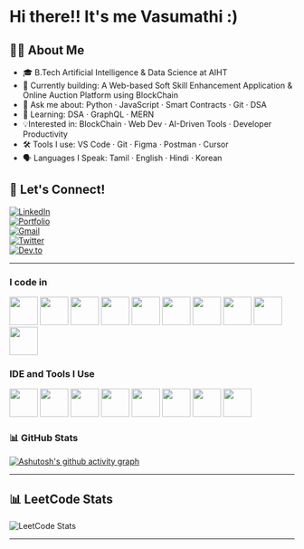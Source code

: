 # Hi there!! It's me Vasumathi :)

## 👨‍💻 About Me
- 🎓 B.Tech Artificial Intelligence & Data Science at AIHT
- 🔭 Currently building: A Web-based Soft Skill Enhancement Application & Online Auction Platform using BlockChain
- 💬 Ask me about: Python · JavaScript · Smart Contracts · Git · DSA  
- 🌱 Learning: DSA · GraphQL · MERN
- 💡Interested in: BlockChain · Web Dev · AI-Driven Tools · Developer Productivity 
- 🛠️ Tools I use: VS Code · Git · Figma · Postman · Cursor
- 🗣️ Languages I Speak: Tamil · English · Hindi · Korean


## 🔗 Let's Connect!

[![LinkedIn](https://img.shields.io/badge/LinkedIn-%230077B5.svg?logo=linkedin&logoColor=white)](www.linkedin.com/in/vasumathi-m)  
[![Portfolio](https://img.shields.io/badge/Portfolio-000?logo=vercel&logoColor=white)](https://vasumathim-portfolio.netlify.app/)  
[![Gmail](https://img.shields.io/badge/Gmail-D14836?logo=gmail&logoColor=white)](mailto:vasumathi726@gmail.com)  
[![Twitter](https://img.shields.io/badge/Twitter-1DA1F2.svg?logo=twitter&logoColor=white)](https://twitter.com/Vasumathi26)  
[![Dev.to](https://img.shields.io/badge/Dev.to-0A0A0A.svg?logo=devdotto&logoColor=white)](https://dev.to/vasumathi_m_26)

---

### I code in
<img height="50" width="50" src="https://img.icons8.com/color/48/000000/python.png" /> 
<img height="50" width="50" src="https://img.icons8.com/color/48/000000/java-coffee-cup-logo.png" /> 
<img height="50" width="50" src="https://img.icons8.com/color/48/000000/html-5.png" /> 
<img height="50" width="50" src="https://img.icons8.com/color/48/000000/css3.png" /> 
 <img height="50" width="50" src="https://img.icons8.com/color/48/000000/bootstrap.png" />
<img height="50" width="50" src="https://img.icons8.com/color/48/000000/javascript.png"/>
<img height="50" width="50" src="https://img.icons8.com/color/48/000000/mysql-logo.png"/> 
<img height="50" width="50" src="https://img.icons8.com/color/48/000000/mongodb.png"/> 
<img height="50" width="50" src="https://img.icons8.com/color/48/000000/nodejs.png"/>  
<img height="50" width="50" src="https://img.icons8.com/color/48/null/graphql.png"/>

### IDE and Tools I Use
<img height="50" width="50" src="https://img.icons8.com/color/48/000000/visual-studio-code-2019.png"/> 
<img height="50" width="50" src="https://img.icons8.com/color/48/000000/pycharm.png"/> 
<img height="50" width="50" src="https://img.icons8.com/color/50/000000/git.png"/> 
<img height="50" width="50" src="https://img.icons8.com/dusk/64/000000/anaconda.png"/> 
<img height="50" src="https://img.icons8.com/officel/480/null/java-eclipse.png"/> 
<img height="50" src="https://img.icons8.com/color/480/null/notion--v1.png" />  
<img height="50" width="50" src="https://img.icons8.com/color/48/000000/figma--v1.png"/> 
<img height="50" src="https://img.shields.io/badge/Netlify-00C7B7?style=for-the-badge&logo=netlify&logoColor=white"/> 

### 📊 GitHub Stats 

[![Ashutosh's github activity graph](https://github-readme-activity-graph.vercel.app/graph?username=vasumathi-m&bg_color=121212&color=f4faf6&line=07ed60&point=fdfcfc&area=true&hide_border=true)](https://github.com/ashutosh00710/github-readme-activity-graph)

---

## 📊 LeetCode Stats
![LeetCode Stats](https://leetcard.jacoblin.cool/Vasumathi26?theme=light&font=Noto%20Serif%20Tamil)

---
